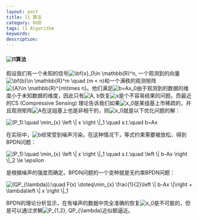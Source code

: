 ```yaml
---
layout: post
title: l1 算法
category: 科研
tags: l1 Algorithm
keywords: 
description: 
---
```


#### <img src="http://latex.codecogs.com/gif.latex?l_1" title="l1"/>算法
假设我们有一个未知的信号<img src="http://latex.codecogs.com/gif.latex?\bf{x}_0\in&space;\mathbb{R}^n" title="\bf{x}_0\in \mathbb{R}^n" />, 一个观测到的向量<img src="http://latex.codecogs.com/gif.latex?\bf{b}\in&space;\mathbb{R}^m&space;\quad&space;(m&space;<&space;n)" title="\bf{b}\in \mathbb{R}^m \quad (m < n)" />和一个满秩的观测矩阵<img src="http://latex.codecogs.com/gif.latex?{A}\in&space;\mathbb{R}^{m\times&space;n}" title="{A}\in \mathbb{R}^{m\times n}" />。他们满足<img src="http://latex.codecogs.com/gif.latex?b=Ax_0" title="b=Ax_0" />由于观测到的数据的维度小于未知数据的维度，因此只有<img src="http://latex.codecogs.com/gif.latex?A, b" title="A, b" />恢复<img src="http://latex.codecogs.com/gif.latex?x" title="x" />是个不容易结果的问题。而最近的CS (Compressive Sensing) 理论告诉我们如果<img src="http://latex.codecogs.com/gif.latex?x_0" title="x_0" />是某组基上市稀疏的，并且观测矩阵<img src="http://latex.codecogs.com/gif.latex?A" title="A" />在这组基上也是非相干的，则<img src="http://latex.codecogs.com/gif.latex?x_0" title="x_0" />就是以下优化问题的解：

<img src="http://latex.codecogs.com/gif.latex?(P_1):\quad&space;\min_{x}&space;\left&space;\|&space;x&space;\right&space;\|_1&space;\quad&space;s.t.\quad&space;b=Ax" title="(P_1):\quad \min_{x} \left \| x \right \|_1 \quad s.t.\quad b=Ax" />

在实际中，<img src="http://latex.codecogs.com/gif.latex?b" title="b" />经常受到噪声污染。在这种情况下，等式约束需要被放松，得到BPDN问题：

<img src="http://latex.codecogs.com/gif.latex?(P_{1，2}):\quad&space;\min_{x}&space;\left&space;\|&space;x&space;\right&space;\|_1&space;\quad&space;s.t.\quad&space;\left&space;\|&space;b-Ax&space;\right&space;\|_2&space;\le&space;\epsilon" title="(P_1):\quad \min_{x} \left \| x \right \|_1 \quad s.t.\quad \left \| b-Ax \right \|_2 \le \epsilon" />

是根据噪声的强度而确定。BPDN问题的一个变种就是无约束BPDN问题：

<img src="http://latex.codecogs.com/gif.latex?(QP_{\lambda}):\quad&space;F(x)&space;\doteq\min_{x}&space;\frac{1}{2}\left&space;\|&space;b-Ax&space;\|\right&space;&plus;&space;\lambda\left&space;\|&space;x&space;\right&space;\|_1" title="(QP_{\lambda}):\quad F(x) \doteq\min_{x} \frac{1}{2}\left \| b-Ax \|\right + \lambda\left \| x \right \|_1" />

BPDN的理论分析显示，在有噪声的数据中完全准确的恢复<img src="http://latex.codecogs.com/gif.latex?x_0" title="x_0" />是不可能的，但是可以通过求解<img src="http://latex.codecogs.com/gif.latex?P_{1,2}, QP_{\lambda}" title="P_{1,2}, QP_{\lambda}" />近似额逼近。